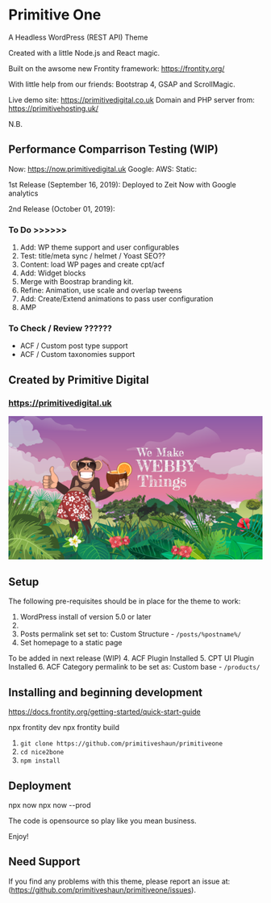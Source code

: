 # Primitive One
A Headless WordPress (REST API) Theme

Created with a little Node.js and React magic.

Built on the awsome new Frontity framework: https://frontity.org/

With little help from our friends: Bootstrap 4, GSAP and ScrollMagic.

Live demo site: https://primitivedigital.co.uk
Domain and PHP server from: https://primitivehosting.uk/

N.B. 



## Performance Comparrison Testing (WIP)
Now: https://now.primitivedigital.uk
Google:
AWS:
Static: 


1st Release (September 16, 2019): 
Deployed to Zeit Now with Google analytics


2nd Release (October 01, 2019):




### To Do >>>>>>

1. Add: WP theme support and user configurables
2. Test: title/meta sync / helmet / Yoast SEO??
3. Content: load WP pages and create cpt/acf
4. Add: Widget blocks
5. Merge with Boostrap branding kit.
6. Refine: Animation, use scale and overlap tweens
7. Add: Create/Extend animations to pass user configuration
5. AMP


### To Check / Review ??????
- ACF / Custom post type support
- ACF / Custom taxonomies support

## Created by Primitive Digital
### https://primitivedigital.uk

![screenshot](punky.png)

Setup
-----

The following pre-requisites should be in place for the theme to work:

1. WordPress install of version 5.0 or later
2. 
2. Posts permalink set set to: Custom Structure - `/posts/%postname%/`
3. Set homepage to a static page

To be added in next release (WIP)
4. ACF Plugin Installed
5. CPT UI Plugin Installed
6. ACF Category permalink to be set as: Custom base - `/products/`

Installing and beginning development
------------------------------------

https://docs.frontity.org/getting-started/quick-start-guide

npx frontity dev
npx frontity build

1. `git clone https://github.com/primitiveshaun/primitiveone`
2. `cd nice2bone`
3. `npm install`

Deployment
------------------------------------

npx now
npx now --prod


The code is opensource so play like you mean business.

Enjoy!


Need Support
-------

If you find any problems with this theme, please report an issue at:
(https://github.com/primitiveshaun/primitiveone/issues).

